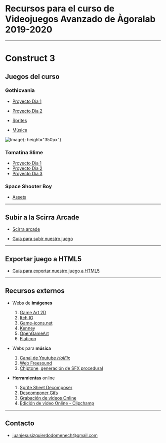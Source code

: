 # Recursos para el curso de Videojuegos Avanzado de Àgoralab 2019-2020

---

# Construct 3

## Juegos del curso

### Gothicvania
  - [Proyecto Día 1](https://juanizquierdodomenech.github.io/agora.construct.media/base_projects/2019_2020/Gothicvania/Day1/Gothicvania_Clase.c3p)
  - [Proyecto Día 2](https://juanizquierdodomenech.github.io/agora.construct.media/base_projects/2019_2020/Gothicvania/Day2/Gothicvania_Clase.c3p)

  - [Sprites](https://ansimuz.itch.io/gothicvania-patreon-collection)

  - [Música](https://juanizquierdodomenech.github.io/agora.construct.media/resources/random_stuff/castlevania-ii-simons-quest-bloody-tears.mp3)

![Image](https://juanizquierdodomenech.github.io/agora.construct.media/img/2019_2020/Gothicvania/gothicvania.gif){: height="350px"}

### Tomatina Slime
 - [Proyecto Día 1](https://juanizquierdodomenech.github.io/agora.construct.media/base_projects/2019_2020/TomatinaSlime/Day1/TomatinaSlime_Clase.c3p)
 - [Proyecto Día 2](https://juanizquierdodomenech.github.io/agora.construct.media/base_projects/2019_2020/TomatinaSlime/Day2/TomatinaSlime_Clase.c3p)
 - [Proyecto Día 3](https://juanizquierdodomenech.github.io/agora.construct.media/base_projects/2019_2020/TomatinaSlime/Day3/TomatinaSlime_Clase.c3p)

### Space Shooter Boy
 - [Assets](https://juanizquierdodomenech.github.io/agora.construct.media/resources/assets/Retro_Pixel_Space_Shooter_SHMUP_Pack.zip)

---

## Subir a la Scirra Arcade

* [Scirra arcade](https://www.scirra.com/arcade/top-addicting-games)

* [Guía para subir nuestro juego](https://juanizquierdodomenech.github.io/agora.construct.media/resources/subir_scirra_arcade/SubirScirra.pdf)

---

## Exportar juego a HTML5

* [Guía para exportar nuestro juego a HTML5](https://juanizquierdodomenech.github.io/agora.construct.media/resources/subir_scirra_arcade/ExportarHTML.pdf)

---

## Recursos externos

- Webs de **imágenes**
    1. [Game Art 2D](http://www.gameart2d.com/freebies.html)
    2. [Itch IO](https://itch.io/game-assets/free)
    3. [Game-icons.net](http://game-icons.net/)
    4. [Kenney](http://kenney.nl/assets)
    5. [OpenGameArt](https://opengameart.org)
    6. [Flaticon](https://www.flaticon.com)

- Webs para **música**
    1. [Canal de Youtube _HolFix_](https://www.youtube.com/channel/UC2_gl7WoSGsg7rLvBPTqtEw)
    2. [Web Freesound](https://freesound.org/)
    3. [Chiptone, generación de SFX procedural](http://sfbgames.com/chiptone)

- **Herramientas** online
    1. [Sprite Sheet Decomposer](https://jmsliu.com/products/sprite-sheet-decomposer/)
    2. [Descomponer Gifs](https://es.bloggif.com/gif-extract)
    3. [Grabación de vídeos Online](https://www.apowersoft.com/free-online-screen-recorder)
    4. [Edición de vídeo Online - Clipchamp](https://clipchamp.com/es/products/create)

<!--
- Más recursos
	1. [Pixel Game Dev Bundle](https://juanizquierdodomenech.github.io/agora.construct.media/resources/gamedev_bundle/gamedev_bundle)
-->
---

## Contacto

- [juanjesusizquierdodomenech@gmail.com](mailto:juanjesusizquierdodomenech@gmail.com)

<!---Markdown is a lightweight and easy-to-use syntax for styling your writing. It includes conventions for

```markdown
Syntax highlighted code block

# Header 1
## Header 2
### Header 3

- Bulleted
- List

1. Numbered
2. List

**Bold** and _Italic_ and `Code` text

[Link](url) and ![Image](src)
```

For more details see [GitHub Flavored Markdown](https://guides.github.com/features/mastering-markdown/).

### Jekyll Themes

Your Pages site will use the layout and styles from the Jekyll theme you have selected in your [repository settings](https://github.com/JuanIzquierdoDomenech/-AgoraConstructMedia/settings). The name of this theme is saved in the Jekyll `_config.yml` configuration file.

### Support or Contact

Having trouble with Pages? Check out our [documentation](https://help.github.com/categories/github-pages-basics/) or [contact support](https://github.com/contact) and we’ll help you sort it out.
-->